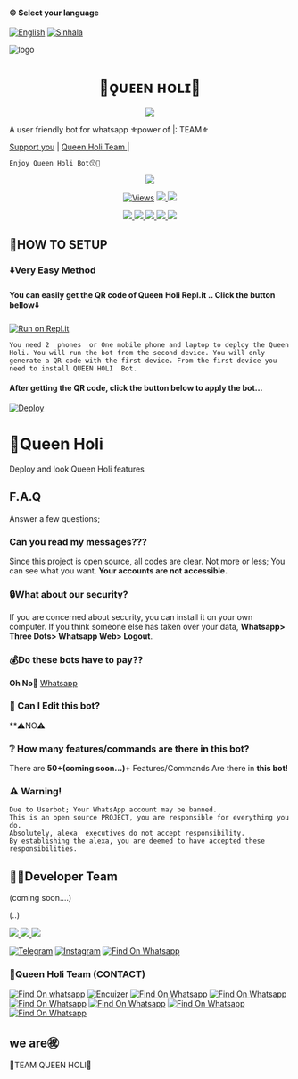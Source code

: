 #### © Select your language
  [![English](https://img.shields.io/badge/Select-Sinhala-red.svg)](https://github.com/QueenHoli/Queen-Holi/blob/main/README.md)
  [![Sinhala](https://img.shields.io/badge/Select-English-green.svg)](https://github.com/QueenHoli/Queen-Holi/blob/main/README-SI.md)

![logo](https://telegra.ph/.jpg)
<h1 align="center"><b> 💖ǫᴜᴇᴇɴ ʜᴏʟɪ💖 </b></h1>


</p>

<p align="center">
  <img src="https://readme-typing-svg.herokuapp.com/?lines=welcome👸💙&font=Fira%20Code&center=true&width=380&height=70">
</p>
</a>

A user friendly bot for whatsapp
⚜️power of |: TEAM⚜️

<a href="-----------------">Support you</a> |
        <a href="https://Wa.me/9400000">Queen Holi Team </a> |
  
`Enjoy Queen Holi Bot😙💙`
</p>

</a>
<p align="center">
  <a href="https://github.com/QueenHoli/Queen-Holi.git">
    <img src="https://img.shields.io/docker/pulls/QueenHoli/Queen-Holi?style=flat-square"/></a>
  </a>
  <a href="https://github.com/QueenHoli/Queen-Holi.git>
    <img src="https://img.shields.io/docker/image-size/fusuf/whatsasena?style=flat-square">
    
  </a>

</p>

<p align="center">
  <a href="https://github.com/QueenHoli/Queen-Holi.git">
    <img src="https://hits.seeyoufarm.com/api/count/incr/badge.svg?url=https%3A%2F%2Fgithub=gitpod.svg&icon_color=%23E7E7E7&title=Views&edge_flat=false" alt="Views"/></a>
  
  </a>
  <a href="https://github.com/QueenHoli/Queeni-Holi/fork">
    <img src="https://img.shields.io/github/forks/QueenHoli/Queen-Holi?label=Fork&style=social">
    
  </a>
  <a href="https://github.com/QueenHoli/Queen-Holi/stargazers">
    <img src="https://img.shields.io/github/stars/QueenHoli/Queen-Holi?style=social">
  </a>
</p>

<p align="center">
  <a href="https://github.com/QueenHoli/Queen-Holi">
    <img src="https://img.shields.io/github/repo-size/phaticusthiccy/WhatsAsenaDuplicated?color=purple&label=RepoHOLI&style=plastic">

  </a>
  <a href="https://github.com/phaticusthiccy/WhatsAsenaDuplicated/blob/master/LICENSE">
    <img src="https://img.shields.io/github/license/phaticusthiccy/WhatsAsenaDuplicated?color=purple&label=License&style=plastic">

  </a>
  <a href="https://github.com/phaticusthiccy/WhatsAsenaDuplicated">
    <img src="https://img.shields.io/github/languages/top/phaticusthiccy/WhatsAsenaDuplicated?color=purple&label=Javascript&style=plastic">

  </a>
  <a href="https://github.com/phaticusthiccy">
    <img src="https://img.shields.io/static/v1?label=Author&message=Queen Holi Team&color=black&style=plastic">

  </a>
  <a href="https://wa.me/.........">
    <img src="https://img.shields.io/badge/Contact%20Me%20On%20Whatsapp-Queen%20HOli%20-red&style=plastic">

  </a>
</p>

## 💟HOW TO SETUP

### ⬇️Very Easy Method

#### You can easily get the QR code of Queen Holi  Repl.it .. Click the button bellow⬇️
[![Run on Repl.it](https://repl.it/badge/github/quiec/whatsasena)](https://replit.com/@QueenHoli/QueenHoli?v=1)

`You need 2  phones  or One mobile phone and laptop to deploy the Queen Holi.
You will run the bot from the second device.
You will only generate a QR code with the first device.
From the first device you need to install QUEEN HOLI  Bot.`

#### After getting the QR code, click the button below to apply the bot...
[![Deploy](https://www.herokucdn.com/deploy/button.svg)](https://heroku.com/deploy?template=https://github.com/QueenHoli/QUEEN-HOLI)


# 👸Queen Holi
Deploy and look Queen Holi features


## F.A.Q
Answer a few  questions;
### Can you read my messages???
Since this project is open source, all codes are clear. Not more or less; You can see what you want. **Your accounts are not accessible.**

### 🔒What about our security?
If you are concerned about security, you can install it on your own computer. If you think someone else has taken over your data, **Whatsapp> Three Dots> Whatsapp Web> Logout**.

### 💰Do these bots have to pay??
**Oh No🤭** [Whatsapp](https://wa.me/......) 

### 🔄 Can I Edit this bot?

**⚠️NO⚠️

### ❔ How many features/commands are there in this bot?

There are **50+(coming soon...)+** Features/Commands Are there in **this bot!**

### ⚠️ Warning! 
```
Due to Userbot; Your WhatsApp account may be banned.
This is an open source PROJECT, you are responsible for everything you do. 
Absolutely, alexa  executives do not accept responsibility.
By establishing the alexa, you are deemed to have accepted these responsibilities.
```

## 👨‍💻Developer Team

(coming soon....)

(..)
<a href="https://Wa.me/......">
  
  </a>

<a href="https://Wa.me/">
    <img src="https://img.shields.io/badge/............">
  
  </a>

<a href="https://Wa.me/">
    <img src="https://img.shields.io/badge/.........">
  
  </a>

<a href="https://Wa.me/">
    <img src="https://img.shields.io/badge/">
  
  </a>

[![Telegram](https://img.shields.io/badge/FindOn-Telegram-green.svg)](https://t.me/)
[![Instagram](https://img.shields.io/badge/FindOn-Instergram-green.svg)](...)
[![Find On Whatsapp ](https://img.shields.io/badge/Findon-whatsapp-red.svg)](....)


### 👸Queen Holi  Team (CONTACT)

[![Find On whatsapp ](https://img.shields.io/badge/.svg)](https://t.me/) [![Encuizer ](https://img.shields.io/badge/.......-blue.svg)](https://Wa.me/)
[![Find On Whatsapp ](https://img.shields.io/badge/.svg)](https://Wa.me/) [![Find On Whatsapp ](https://img.shields.io/badge/......-blue.svg)](https://Wa.me/)
[![Find On Whatsapp ](https://img.shields.io/badge/.svg)](https://Wa.me/) [![Find On Whatsapp ](https://img.shields.io/badge/......-blue.svg)](https://Wa.me/)
[![Find On Whatsapp ](https://img.shields.io/badge/.svg)](https://Wa.me/) [![Find On Whatsapp ](https://img.shields.io/badge/......-blue.svg)](https://Wa.me/)

## we are㊗️
🔱TEAM QUEEN HOLI🔱
